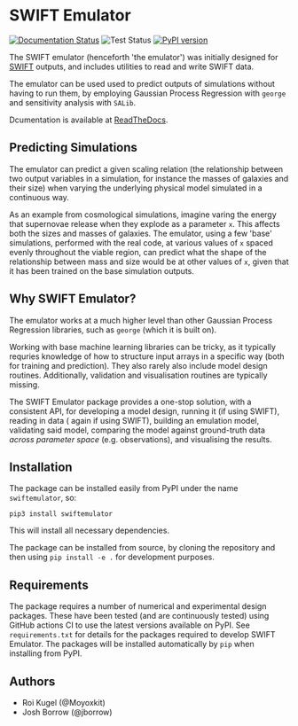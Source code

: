 SWIFT Emulator
==============

[![Documentation Status](https://readthedocs.org/projects/swiftemulator/badge/?version=latest)](https://swiftemulator.readthedocs.io/en/latest/?badge=latest)
![Test Status](https://github.com/swiftsim/emulator/actions/workflows/pytest.yml/badge.svg)
[![PyPI version](https://badge.fury.io/py/swiftemulator.svg)](https://badge.fury.io/py/swiftemulator)

The SWIFT emulator (henceforth 'the emulator') was initially designed for [SWIFT](http://swift.dur.ac.uk)
outputs, and includes utilities to read and write SWIFT data.

The emulator can be used used to predict 
outputs of simulations without having to run them, by employing Gaussian Process
Regression with `george` and sensitivity analysis with `SALib`.

Dcumentation is available at [ReadTheDocs](https://swiftemulator.readthedocs.io/).

Predicting Simulations
----------------------

The emulator can predict a given scaling relation
(the relationship between two output variables in a simulation, for instance the
masses of galaxies and their size) when varying the underlying physical model
simulated in a continuous way.

As an example from cosmological simulations, imagine varing the energy that supernovae
release when they explode as a parameter `x`. This affects both the sizes and masses of galaxies.
The emulator, using a few 'base' simulations, performed with the real code,
at various values of `x` spaced evenly throughout the viable region, can predict
what the shape of the relationship between mass and size would be at other values
of `x`, given that it has been trained on the base simulation outputs.

Why SWIFT Emulator?
-------------------

The emulator works at a much higher level than other Gaussian Process Regression
libraries, such as `george` (which it is built on).

Working with base machine learning libraries can be tricky, as it typically
requries knowledge of how to structure input arrays in a specific way (both for
training and prediction). They also rarely also include model design routines.
Additionally, validation and visualisation routines
are typically missing.

The SWIFT Emulator package provides a one-stop solution, with a consistent API,
for developing a model design, running it (if using SWIFT), reading in data (
again if using SWIFT), building an emulation model, validating said model,
comparing the model against ground-truth data _across parameter space_ 
(e.g. observations), and visualising the results.

Installation
------------

The package can be installed easily from PyPI under the name `swiftemulator`,
so:

```
pip3 install swiftemulator
```

This will install all necessary dependencies.

The package can be installed from source, by cloning the repository and
then using `pip install -e .` for development purposes.


Requirements
------------

The package requires a number of numerical and experimental design packages.
These have been tested (and are continuously tested) using GitHub actions CI
to use the latest versions available on PyPI. See `requirements.txt` for
details for the packages required to develop SWIFT Emulator. The packages
will be installed automatically by `pip` when installing from PyPI.


Authors
-------

+ Roi Kugel (@Moyoxkit)
+ Josh Borrow (@jborrow)
